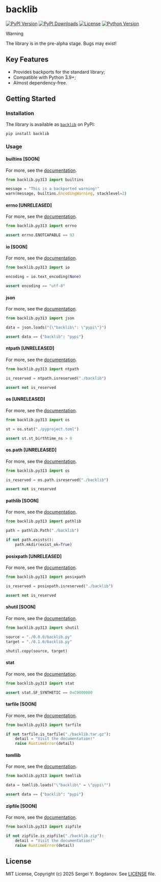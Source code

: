 # backlib

[![PyPI Version][shields/pypi/version]][pypi/homepage]
[![PyPI Downloads][shields/pypi/downloads]][pypi/homepage]
[![License][shields/pypi/license]][github/license]
[![Python Version][shields/python/version]][pypi/homepage]

> [!WARNING]
> The library is in the pre-alpha stage. Bugs may exist!

## Key Features

* Provides backports for the standard library;
* Compatible with Python 3.9+;
* Almost dependency-free.

## Getting Started

### Installation

The library is available as [`backlib`][pypi/homepage] on PyPI:

```shell
pip install backlib
```

### Usage

#### builtins [SOON]

For more, see the [documentation][docs/builtins].

```python
from backlib.py313 import builtins

message = "This is a backported warning!"
warn(message, builtins.EncodingWarning, stacklevel=2)
```

#### errno [UNRELEASED]

For more, see the [documentation][docs/errno].

```python
from backlib.py313 import errno

assert errno.ENOTCAPABLE == 93
```

#### io [SOON]

For more, see the [documentation][docs/io].

```python
from backlib.py313 import io

encoding = io.text_encoding(None)

assert encoding == "utf-8"
```

#### json

For more, see the [documentation][docs/json].

```python
from backlib.py313 import json

data = json.loads("{\"backlib\": \"pypi\"}")

assert data == {"backlib": "pypi"}
```

#### ntpath [UNRELEASED]

For more, see the [documentation][docs/ntpath].

```python
from backlib.py313 import ntpath

is_reserved = ntpath.isreserved("./backlib")

assert not is_reserved
```

#### os [UNRELEASED]

For more, see the [documentation][docs/os].

```python
from backlib.py313 import os

st = os.stat("./pyproject.toml")

assert st.st_birthtime_ns > 0
```

#### os.path [UNRELEASED]

For more, see the [documentation][docs/os.path].

```python
from backlib.py313 import os

is_reserved = os.path.isreserved("./backlib")

assert not is_reserved
```

#### pathlib [SOON]

For more, see the [documentation][docs/pathlib].

```python
from backlib.py313 import pathlib

path = pathlib.Path("./backlib")

if not path.exists():
    path.mkdir(exist_ok=True)
```

#### posixpath [UNRELEASED]

For more, see the [documentation][docs/posixpath].

```python
from backlib.py313 import posixpath

is_reserved = posixpath.isreserved("./backlib")

assert not is_reserved
```

#### shutil [SOON]

For more, see the [documentation][docs/shutil].

```python
from backlib.py313 import shutil

source = "./0.0.0/backlib.py"
target = "./0.1.0/backlib.py"

shutil.copy(source, target) 
```

#### stat

For more, see the [documentation][docs/stat].

```python
from backlib.py313 import stat

assert stat.SF_SYNTHETIC == 0xC0000000
```

#### tarfile [SOON]

For more, see the [documentation][docs/tarfile].

```python
from backlib.py313 import tarfile

if not tarfile.is_tarfile("./backlib.tar.gz"):
    detail = "Visit the documentation!"
    raise RuntimeError(detail)
```

#### tomllib

For more, see the [documentation][docs/tomllib].

```python
from backlib.py313 import tomllib

data = tomllib.loads("\"backlib\" = \"pypi\"")

assert data == {"backlib": "pypi"}
```

#### zipfile [SOON]

For more, see the [documentation][docs/zipfile].

```python
from backlib.py313 import zipfile

if not zipfile.is_zipfile("./backlib.zip"):
    detail = "Visit the documentation!"
    raise RuntimeError(detail)
```

## License

MIT License, Copyright (c) 2025 Sergei Y. Bogdanov. See [LICENSE][github/license] file.

<!-- --- --- --- --- --- --- --- --- --- --- --- --- --- --- --- --- --- --- --- --- --- --- --- -->

[docs/builtins]: https://backlib.readthedocs.io/en/latest/backports/python313/builtins.html
[docs/errno]: https://backlib.readthedocs.io/en/latest/backports/python313/errno.html
[docs/io]: https://backlib.readthedocs.io/en/latest/backports/python313/io.html
[docs/json]: https://backlib.readthedocs.io/en/latest/backports/python313/json.html
[docs/ntpath]: https://backlib.readthedocs.io/en/latest/backports/python313/ntpath.html
[docs/os]: https://backlib.readthedocs.io/en/latest/backports/python313/os.html
[docs/os.path]: https://backlib.readthedocs.io/en/latest/backports/python313/os.path.html
[docs/pathlib]: https://backlib.readthedocs.io/en/latest/backports/python313/pathlib.html
[docs/posixpath]: https://backlib.readthedocs.io/en/latest/backports/python313/posixpath.html
[docs/shutil]: https://backlib.readthedocs.io/en/latest/backports/python313/shutil.html
[docs/stat]: https://backlib.readthedocs.io/en/latest/backports/python313/stat.html
[docs/tarfile]: https://backlib.readthedocs.io/en/latest/backports/python313/tarfile.html
[docs/tomllib]: https://backlib.readthedocs.io/en/latest/backports/python313/tomllib.html
[docs/zipfile]: https://backlib.readthedocs.io/en/latest/backports/python313/zipfile.html

[github/license]: https://github.com/syubogdanov/backlib/tree/main/LICENSE

[pypi/homepage]: https://pypi.org/project/backlib/

[shields/pypi/downloads]: https://img.shields.io/pypi/dm/backlib.svg?color=green
[shields/pypi/license]: https://img.shields.io/pypi/l/backlib.svg?color=green
[shields/pypi/version]: https://img.shields.io/pypi/v/backlib.svg?color=green
[shields/python/version]: https://img.shields.io/pypi/pyversions/backlib.svg?color=green
